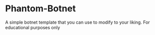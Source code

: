 # Phantom-Botnet
A simple botnet template that you can use to modify to your liking. For educational purposes only
